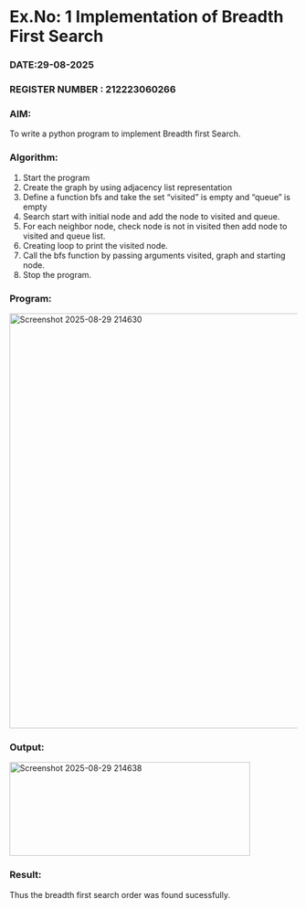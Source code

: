 # Ex.No: 1  Implementation of Breadth First Search 
### DATE:29-08-2025                                                                           
### REGISTER NUMBER : 212223060266
### AIM: 
To write a python program to implement Breadth first Search. 
### Algorithm:
1. Start the program
2. Create the graph by using adjacency list representation
3. Define a function bfs and take the set “visited” is empty and “queue” is empty
4. Search start with initial node and add the node to visited and queue.
5. For each neighbor node, check node is not in visited then add node to visited and queue list.
6.  Creating loop to print the visited node.
7.   Call the bfs function by passing arguments visited, graph and starting node.
8.   Stop the program.
### Program:
<img width="905" height="726" alt="Screenshot 2025-08-29 214630" src="https://github.com/user-attachments/assets/6a41b0bf-1f9e-4802-8090-7d20de7fd784" />


### Output:
<img width="421" height="164" alt="Screenshot 2025-08-29 214638" src="https://github.com/user-attachments/assets/f35a9a10-2313-483d-b11f-80db61432b86" />


### Result:
Thus the breadth first search order was found sucessfully.
